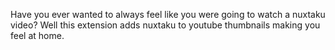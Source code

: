 Have you ever wanted to always feel like you were going to watch a nuxtaku video? Well this extension adds nuxtaku to youtube thumbnails making you feel at home.
